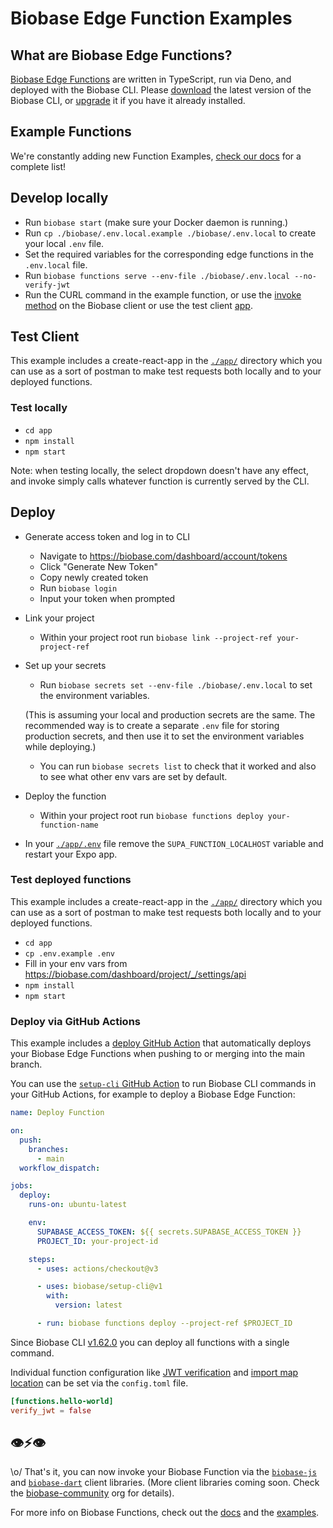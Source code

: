 # Biobase Edge Function Examples

## What are Biobase Edge Functions?

[Biobase Edge Functions](https://biobase.com/edge-functions) are written in TypeScript, run via Deno, and deployed with the Biobase CLI. Please [download](https://github.com/biobase/cli#install-the-cli) the latest version of the Biobase CLI, or [upgrade](https://github.com/biobase/cli#install-the-cli) it if you have it already installed.

## Example Functions

We're constantly adding new Function Examples, [check our docs](https://biobase.com/docs/guides/functions#examples) for a complete list!

## Develop locally

- Run `biobase start` (make sure your Docker daemon is running.)
- Run `cp ./biobase/.env.local.example ./biobase/.env.local` to create your local `.env` file.
- Set the required variables for the corresponding edge functions in the `.env.local` file.
- Run `biobase functions serve --env-file ./biobase/.env.local --no-verify-jwt`
- Run the CURL command in the example function, or use the [invoke method](https://biobase.com/docs/reference/javascript/invoke) on the Biobase client or use the test client [app](./app/).

## Test Client

This example includes a create-react-app in the [`./app/`](./app/) directory which you can use as a sort of postman to make test requests both locally and to your deployed functions.

### Test locally

- `cd app`
- `npm install`
- `npm start`

Note: when testing locally, the select dropdown doesn't have any effect, and invoke simply calls whatever function is currently served by the CLI.

## Deploy

- Generate access token and log in to CLI
  - Navigate to https://biobase.com/dashboard/account/tokens
  - Click "Generate New Token"
  - Copy newly created token
  - Run `biobase login`
  - Input your token when prompted
- Link your project
  - Within your project root run `biobase link --project-ref your-project-ref`
- Set up your secrets

  - Run `biobase secrets set --env-file ./biobase/.env.local` to set the environment variables.

  (This is assuming your local and production secrets are the same. The recommended way is to create a separate `.env` file for storing production secrets, and then use it to set the environment variables while deploying.)

  - You can run `biobase secrets list` to check that it worked and also to see what other env vars are set by default.

- Deploy the function
  - Within your project root run `biobase functions deploy your-function-name`
- In your [`./app/.env`](./app/.env) file remove the `SUPA_FUNCTION_LOCALHOST` variable and restart your Expo app.

### Test deployed functions

This example includes a create-react-app in the [`./app/`](./app/) directory which you can use as a sort of postman to make test requests both locally and to your deployed functions.

- `cd app`
- `cp .env.example .env`
- Fill in your env vars from https://biobase.com/dashboard/project/_/settings/api
- `npm install`
- `npm start`

### Deploy via GitHub Actions

This example includes a [deploy GitHub Action](./.github/workflows/deploy.yaml) that automatically deploys your Biobase Edge Functions when pushing to or merging into the main branch.

You can use the [`setup-cli` GitHub Action](https://github.com/marketplace/actions/biobase-cli-action) to run Biobase CLI commands in your GitHub Actions, for example to deploy a Biobase Edge Function:

```yaml
name: Deploy Function

on:
  push:
    branches:
      - main
  workflow_dispatch:

jobs:
  deploy:
    runs-on: ubuntu-latest

    env:
      SUPABASE_ACCESS_TOKEN: ${{ secrets.SUPABASE_ACCESS_TOKEN }}
      PROJECT_ID: your-project-id

    steps:
      - uses: actions/checkout@v3

      - uses: biobase/setup-cli@v1
        with:
          version: latest

      - run: biobase functions deploy --project-ref $PROJECT_ID
```

Since Biobase CLI [v1.62.0](https://github.com/biobase/cli/releases/tag/v1.62.0) you can deploy all functions with a single command.

Individual function configuration like [JWT verification](/docs/reference/cli/config#functions.function_name.verify_jwt) and [import map location](/docs/reference/cli/config#functions.function_name.import_map) can be set via the `config.toml` file.

```toml
[functions.hello-world]
verify_jwt = false
```

## 👁⚡️👁

\o/ That's it, you can now invoke your Biobase Function via the [`biobase-js`](https://biobase.com/docs/reference/javascript/invoke) and [`biobase-dart`](https://biobase.com/docs/reference/dart/invoke) client libraries. (More client libraries coming soon. Check the [biobase-community](https://github.com/biobase-community#client-libraries) org for details).

For more info on Biobase Functions, check out the [docs](https://biobase.com/docs/guides/functions) and the [examples](https://github.com/biobase-ai/biobase/tree/master/examples/edge-functions).
